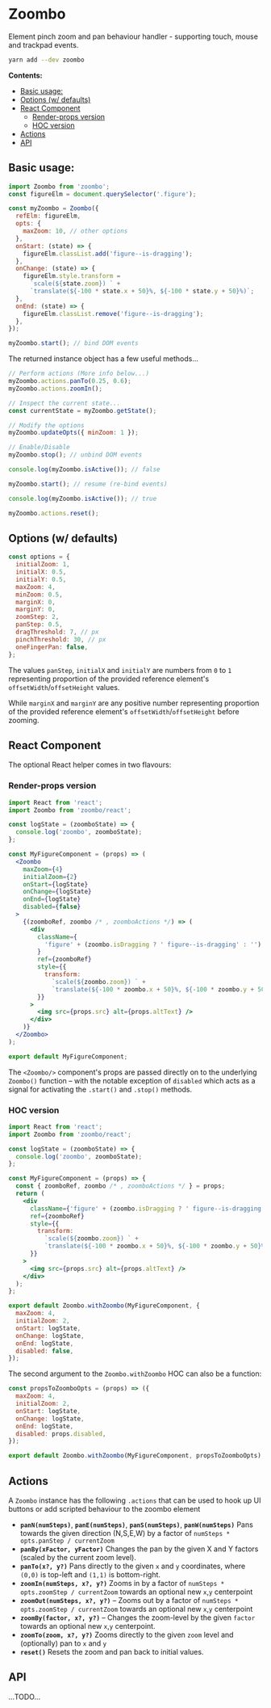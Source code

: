 # Zoombo

Element pinch zoom and pan behaviour handler - supporting touch, mouse and
trackpad events.

```sh
yarn add --dev zoombo
```

**Contents:**

- [Basic usage:](#basic-usage)
- [Options (w/ defaults)](#options-w-defaults)
- [React Component](#react-component)
  - [Render-props version](#render-props-version)
  - [HOC version](#hoc-version)
- [Actions](#actions)
- [API](#api)

## Basic usage:

```js
import Zoombo from 'zoombo';
const figureElm = document.querySelector('.figure');

const myZoombo = Zoombo({
  refElm: figureElm,
  opts: {
    maxZoom: 10, // other options
  },
  onStart: (state) => {
    figureElm.classList.add('figure--is-dragging');
  },
  onChange: (state) => {
    figureElm.style.transform =
      `scale(${state.zoom}) ` +
      `translate(${-100 * state.x + 50}%, ${-100 * state.y + 50}%)`;
  },
  onEnd: (state) => {
    figureElm.classList.remove('figure--is-dragging');
  },
});

myZoombo.start(); // bind DOM events
```

The returned instance object has a few useful methods...

```js
// Perform actions (More info below...)
myZoombo.actions.panTo(0.25, 0.6);
myZoombo.actions.zoomIn();

// Inspect the current state...
const currentState = myZoombo.getState();

// Modify the options
myZoombo.updateOpts({ minZoom: 1 });

// Enable/Disable
myZoombo.stop(); // unbind DOM events

console.log(myZoombo.isActive()); // false

myZoombo.start(); // resume (re-bind events)

console.log(myZoombo.isActive()); // true

myZoombo.actions.reset();
```

## Options (w/ defaults)

```js
const options = {
  initialZoom: 1,
  initialX: 0.5,
  initialY: 0.5,
  maxZoom: 4,
  minZoom: 0.5,
  marginX: 0,
  marginY: 0,
  zoomStep: 2,
  panStep: 0.5,
  dragThreshold: 7, // px
  pinchThreshold: 30, // px
  oneFingerPan: false,
};
```

The values `panStep`, `initialX` and `initialY` are numbers from `0` to `1`
representing proportion of the provided reference element's
`offsetWidth`/`offsetHeight` values.

While `marginX` and `marginY` are any positive number representing proportion
of the provided reference element's `offsetWidth`/`offsetHeight` before
zooming.

## React Component

The optional React helper comes in two flavours:

### Render-props version

```jsx
import React from 'react';
import Zoombo from 'zoombo/react';

const logState = (zoomboState) => {
  console.log('zoombo', zoomboState);
};

const MyFigureComponent = (props) => (
  <Zoombo
    maxZoom={4}
    initialZoom={2}
    onStart={logState}
    onChange={logState}
    onEnd={logState}
    disabled={false}
  >
    {(zoomboRef, zoombo /* , zoomboActions */) => (
      <div
        className={
          'figure' + (zoombo.isDragging ? ' figure--is-dragging' : '')
        }
        ref={zoomboRef}
        style={{
          transform:
            `scale(${zoombo.zoom}) ` +
            `translate(${-100 * zoombo.x + 50}%, ${-100 * zoombo.y + 50}%)`,
        }}
      >
        <img src={props.src} alt={props.altText} />
      </div>
    )}
  </Zoombo>
);

export default MyFigureComponent;
```

The `<Zoombo/>` component's props are passed directly on to the underlying
`Zoombo()` function – with the notable exception of `disabled` which acts as a
signal for activating the `.start()` and `.stop()` methods.

### HOC version

```jsx
import React from 'react';
import Zoombo from 'zoombo/react';

const logState = (zoomboState) => {
  console.log('zoombo', zoomboState);
};

const MyFigureComponent = (props) => {
  const { zoomboRef, zoombo /* , zoomboActions */ } = props;
  return (
    <div
      className={'figure' + (zoombo.isDragging ? ' figure--is-dragging' : '')}
      ref={zoomboRef}
      style={{
        transform:
          `scale(${zoombo.zoom}) ` +
          `translate(${-100 * zoombo.x + 50}%, ${-100 * zoombo.y + 50}%)`,
      }}
    >
      <img src={props.src} alt={props.altText} />
    </div>
  );
};

export default Zoombo.withZoombo(MyFigureComponent, {
  maxZoom: 4,
  initialZoom: 2,
  onStart: logState,
  onChange: logState,
  onEnd: logState,
  disabled: false,
});
```

The second argument to the `Zoombo.withZoombo` HOC can also be a function:

```js
const propsToZoomboOpts = (props) => ({
  maxZoom: 4,
  initialZoom: 2,
  onStart: logState,
  onChange: logState,
  onEnd: logState,
  disabled: props.disabled,
});

export default Zoombo.withZoombo(MyFigureComponent, propsToZoomboOpts);
```

## Actions

A `Zoombo` instance has the following `.actions` that can be used to hook up
UI buttons or add scripted behaviour to the zoombo element

- **`panN(numSteps)`**, **`panE(numSteps)`**, **`panS(numSteps)`**,
  **`panW(numSteps)`** Pans towards the given direction (N,S,E,W) by a factor
  of `numSteps * opts.panStep / currentZoom`
- **`panBy(xFactor, yFactor)`** Changes the pan by the given X and Y factors
  (scaled by the current zoom level).
- **`panTo(x?, y?)`** Pans directly to the given `x` and `y` coordinates,
  where `(0,0)` is top-left and `(1,1)` is bottom-right.
- **`zoomIn(numSteps, x?, y?)`** Zooms in by a factor of
  `numSteps * opts.zoomStep / currentZoom` towards an optional new `x`,`y`
  centerpoint
- **`zoomOut(numSteps, x?, y?)`** – Zooms out by a factor of
  `numSteps * opts.zoomStep / currentZoom` towards an optional new `x`,`y`
  centerpoint
- **`zoomBy(factor, x?, y?)`** – Changes the zoom-level by the given `factor`
  towards an optional new `x`,`y` centerpoint.
- **`zoomTo(zoom, x?, y?)`** Zooms directly to the given `zoom` level and
  (optionally) pan to `x` and `y`
- **`reset()`** Resets the zoom and pan back to initial values.

## API

...TODO...
